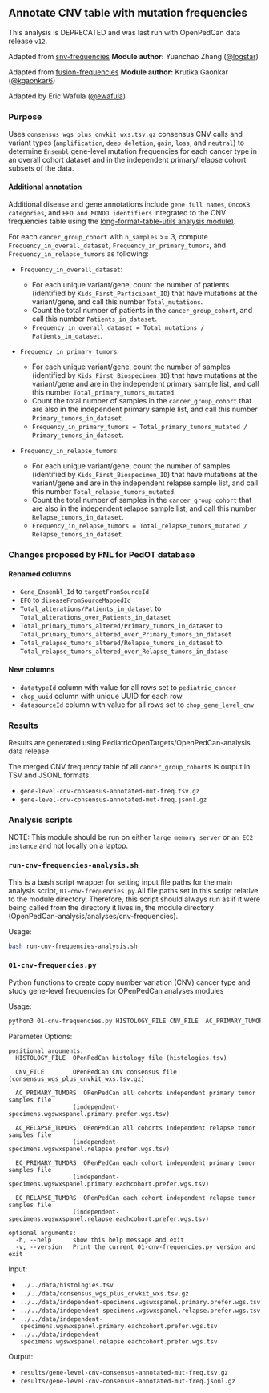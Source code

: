 ## Annotate CNV table with mutation frequencies
This analysis is DEPRECATED and was last run with OpenPedCan data release `v12`.

Adapted from [snv-frequencies](https://github.com/logstar/OpenPedCan-analysis/tree/snv-freq/analyses/snv-frequencies)
**Module author:** Yuanchao Zhang ([@logstar](https://github.com/logstar))

Adapted from [fusion-frequencies](https://github.com/PediatricOpenTargets/OpenPedCan-analysis/tree/kgaonkar6/fusion_freq/analyses/fusion-frequencies)
**Module author:** Krutika Gaonkar ([@kgaonkar6](https://github.com/kgaonkar6))

Adapted by Eric Wafula ([@ewafula](https://github.com/ewafula)) 

### Purpose
Uses `consensus_wgs_plus_cnvkit_wxs.tsv.gz` consensus CNV calls and variant types (`amplification`, `deep deletion`, `gain`, `loss`, and `neutral`) to determine `Ensembl` gene-level mutation frequencies for each cancer type in an overall cohort dataset and in the independent primary/relapse cohort subsets of the data.

#### Additional annotation
Additional disease and gene annotations include `gene full names`, `OncoKB categories`, and `EFO and MONDO identifiers` integrated to the CNV frequencies table using the [long-format-table-utils analysis module)](https://github.com/PediatricOpenTargets/OpenPedCan-analysis/tree/dev/analyses/long-format-table-utils).

For each `cancer_group_cohort` with `n_samples` >= 3, compute `Frequency_in_overall_dataset`, `Frequency_in_primary_tumors`, and `Frequency_in_relapse_tumors` as following:

- `Frequency_in_overall_dataset`:
  - For each unique variant/gene, count the number of patients (identified by `Kids_First_Participant_ID`) that have mutations at the variant/gene, and call this number `Total_mutations`.
  - Count the total number of patients in the `cancer_group_cohort`, and call this number `Patients_in_dataset`.
  - `Frequency_in_overall_dataset = Total_mutations / Patients_in_dataset`.

- `Frequency_in_primary_tumors`:
  - For each unique variant/gene, count the number of samples (identified by `Kids_First_Biospecimen_ID`) that have mutations at the variant/gene and are in the independent primary sample list, and call this number `Total_primary_tumors_mutated`.
  - Count the total number of samples in the `cancer_group_cohort` that are also in the independent primary sample list, and call this number `Primary_tumors_in_dataset`.
  - `Frequency_in_primary_tumors = Total_primary_tumors_mutated / Primary_tumors_in_dataset`.

- `Frequency_in_relapse_tumors`:
  - For each unique variant/gene, count the number of samples (identified by `Kids_First_Biospecimen_ID`) that have mutations at the variant/gene and are in the independent relapse sample list, and call this number `Total_relapse_tumors_mutated`.
  - Count the total number of samples in the `cancer_group_cohort` that are also in the independent relapse sample list, and call this number `Relapse_tumors_in_dataset`.
  - `Frequency_in_relapse_tumors = Total_relapse_tumors_mutated / Relapse_tumors_in_dataset`.


### Changes proposed by FNL for PedOT database

#### Renamed columns 
- `Gene_Ensembl_Id` to `targetFromSourceId`
- `EFO` to `diseaseFromSourceMappedId`
- `Total_alterations/Patients_in_dataset` to `Total_alterations_over_Patients_in_dataset`
- `Total_primary_tumors_altered/Primary_tumors_in_dataset` to `Total_primary_tumors_altered_over_Primary_tumors_in_dataset`
- `Total_relapse_tumors_altered/Relapse_tumors_in_dataset` to `Total_relapse_tumors_altered_over_Relapse_tumors_in_datase`


#### New columns
- `datatypeId` column with value for all rows set to `pediatric_cancer`
- `chop_uuid` column with unique UUID for each row
- `datasourceId` column with value for all rows set to `chop_gene_level_cnv`



### Results

Results are generated using PediatricOpenTargets/OpenPedCan-analysis data release.

The merged CNV frequency table of all `cancer_group_cohort`s is output in TSV and JSONL formats.

- `gene-level-cnv-consensus-annotated-mut-freq.tsv.gz`
- `gene-level-cnv-consensus-annotated-mut-freq.jsonl.gz`

### Analysis scripts
NOTE: This module should be run on either `large memory server` or `an EC2 instance` and not locally on a laptop.

### `run-cnv-frequencies-analysis.sh`
This is a bash script wrapper for setting input file paths for the main analysis script, `01-cnv-frequencies.py`.All file paths set in this script relative to the module directory. Therefore, this script should always run as if it were being called from the directory it lives in, the module directory (OpenPedCan-analysis/analyses/cnv-frequencies).

Usage:
```bash
bash run-cnv-frequencies-analysis.sh

```

### `01-cnv-frequencies.py`
Python functions to create copy number variation (CNV) cancer type and study gene-level frequencies for OPenPedCan analyses modules

Usage:
```bash
python3 01-cnv-frequencies.py HISTOLOGY_FILE CNV_FILE  AC_PRIMARY_TUMORS AC_RELAPSE_TUMORS EC_PRIMARY_TUMORS EC_RELAPSE_TUMORS
```

Parameter Options:
```
positional arguments:
  HISTOLOGY_FILE  OPenPedCan histology file (histologies.tsv)
                  
  CNV_FILE        OPenPedCan CNV consensus file (consensus_wgs_plus_cnvkit_wxs.tsv.gz)
                  
  AC_PRIMARY_TUMORS  OPenPedCan all cohorts independent primary tumor samples file 
                  (independent-specimens.wgswxspanel.primary.prefer.wgs.tsv)
                  
  AC_RELAPSE_TUMORS  OPenPedCan all cohorts independent relapse tumor samples file 
                  (independent-specimens.wgswxspanel.relapse.prefer.wgs.tsv)
                  
  EC_PRIMARY_TUMORS  OPenPedCan each cohort independent primary tumor samples file 
                  (independent-specimens.wgswxspanel.primary.eachcohort.prefer.wgs.tsv)
                  
  EC_RELAPSE_TUMORS  OPenPedCan each cohort independent relapse tumor samples file 
                  (independent-specimens.wgswxspanel.relapse.eachcohort.prefer.wgs.tsv)

optional arguments:
  -h, --help      show this help message and exit
  -v, --version   Print the current 01-cnv-frequencies.py version and exit
```

Input:
- `../../data/histologies.tsv`
- `../../data/consensus_wgs_plus_cnvkit_wxs.tsv.gz`
- `../../data/independent-specimens.wgswxspanel.primary.prefer.wgs.tsv`
- `../../data/independent-specimens.wgswxspanel.relapse.prefer.wgs.tsv`
- `../../data/independent-specimens.wgswxspanel.primary.eachcohort.prefer.wgs.tsv`
- `../../data/independent-specimens.wgswxspanel.relapse.eachcohort.prefer.wgs.tsv`

Output:
- `results/gene-level-cnv-consensus-annotated-mut-freq.tsv.gz`
- `results/gene-level-cnv-consensus-annotated-mut-freq.jsonl.gz`

